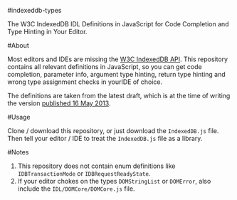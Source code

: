 #indexeddb-types

The W3C IndexedDB IDL Definitions in JavaScript for Code Completion and Type Hinting in Your Editor.

#About

Most editors and IDEs are missing the [W3C IndexedDB API](http://www.w3.org/TR/IndexedDB/). This repository contains all relevant definitions in JavaScript, so you can get code completion, parameter info, argument type hinting, return type hinting and wrong type assignment checks in yourIDE of choice.

The definitions are taken from the latest draft, which is at the time of writing the version [published 16 May 2013](http://www.w3.org/TR/2013/WD-IndexedDB-20130516/).

#Usage

Clone / download this repository, or just download the `IndexedDB.js` file. Then tell your editor / IDE to treat the `IndexedDB.js` file as a library.

#Notes

1. This repository does not contain enum definitions like `IDBTransactionMode` or `IDBRequestReadyState`.
2. If your editor chokes on the types `DOMStringList` or `DOMError`, also include the `IDL/DOMCore/DOMCore.js` file.
